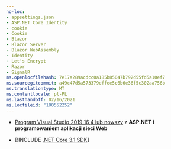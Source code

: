 ```yaml
---
no-loc:
- appsettings.json
- ASP.NET Core Identity
- cookie
- Cookie
- Blazor
- Blazor Server
- Blazor WebAssembly
- Identity
- Let's Encrypt
- Razor
- SignalR
ms.openlocfilehash: 7e17a289acdcc0a185b85047b792d55fd5a10ef7
ms.sourcegitcommit: a49c47d5a573379effee5c6b6e36f5c302aa756b
ms.translationtype: MT
ms.contentlocale: pl-PL
ms.lasthandoff: 02/16/2021
ms.locfileid: "100552252"
---
```

* [Program Visual Studio 2019 16,4 lub nowszy](https://visualstudio.microsoft.com/downloads/?utm_medium=microsoft&utm_source=docs.microsoft.com&utm_campaign=inline+link&utm_content=download+vs2019) z **ASP.NET i programowaniem aplikacji sieci Web**

* [!INCLUDE [.NET Core 3.1 SDK](~/includes/3.1-SDK.md)]
